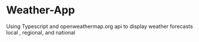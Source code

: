 # Weather-App
Using Typescript and openweathermap.org api to display weather forecasts local , regional, and national
